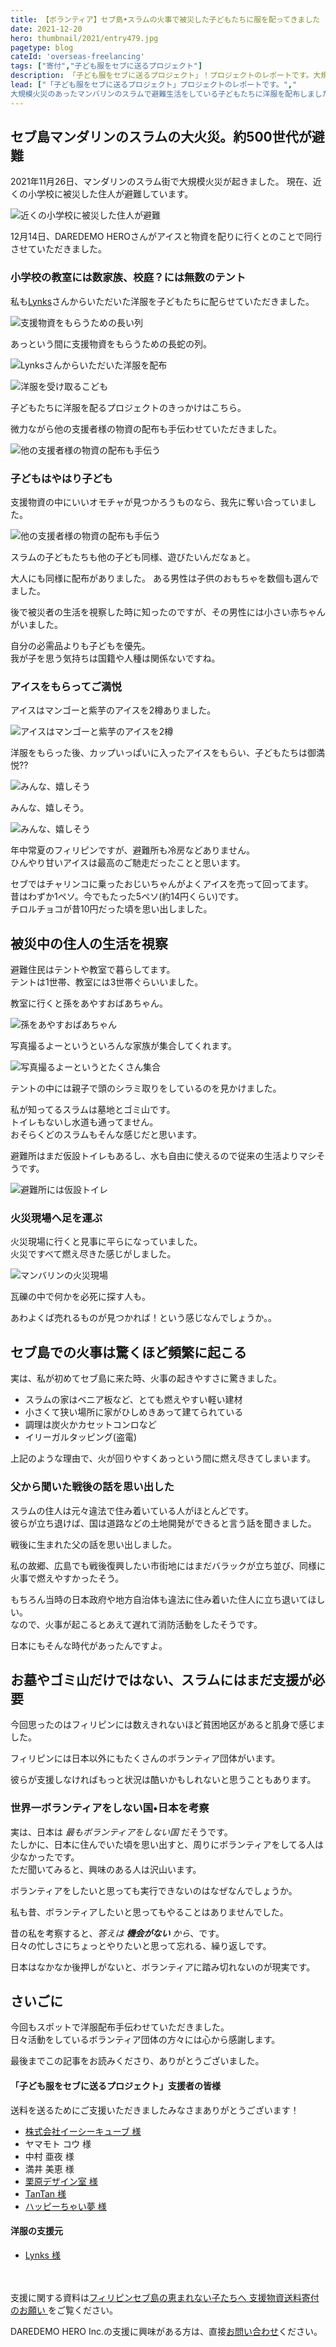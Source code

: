 ```yaml
---
title: 【ボランティア】セブ島•スラムの火事で被災した子どもたちに服を配ってきました
date: 2021-12-20
hero: thumbnail/2021/entry479.jpg
pagetype: blog
cateId: 'overseas-freelancing'
tags: ["寄付","子ども服をセブに送るプロジェクト"]
description: 「子ども服をセブに送るプロジェクト」！プロジェクトのレポートです。大規模火災のあったマンバリンのスラムで避難生活をしている子どもたちに洋服を配布しました。今回もまた、DAREDEMO HEROさんに同行させていただきました。
lead: ["「子ども服をセブに送るプロジェクト」プロジェクトのレポートです。","
大規模火災のあったマンバリンのスラムで避難生活をしている子どもたちに洋服を配布しました。","今回もまた、DAREDEMO HEROさんに同行させていただきました。"]
---
```

## セブ島マンダリンのスラムの大火災。約500世代が避難
2021年11月26日、マンダリンのスラム街で大規模火災が起きました。
現在、近くの小学校に被災した住人が避難しています。

![近くの小学校に被災した住人が避難](./images/2021/12/entry479-0.jpg)

12月14日、DAREDEMO HEROさんがアイスと物資を配りに行くとのことで同行させていただきました。

### 小学校の教室には数家族、校庭？には無数のテント
私も[Lynks](https://lynks.jp/)さんからいただいた洋服を子どもたちに配らせていただきました。

![支援物資をもらうための長い列](./images/2021/12/entry479-1.jpg)

あっという間に支援物資をもらうための長蛇の列。

![Lynksさんからいただいた洋服を配布](./images/2021/12/entry479-1-0.jpg)

![洋服を受け取るこども](./images/2021/12/entry479-1-1.jpg)

子どもたちに洋服を配るプロジェクトのきっかけはこちら。

<card id="/blogs/entry445/"></card>

微力ながら他の支援者様の物資の配布も手伝わせていただきました。

![他の支援者様の物資の配布も手伝う](./images/2021/12/entry479-2-0.jpg)

### 子どもはやはり子ども
支援物資の中にいいオモチャが見つかろうものなら、我先に奪い合っていました。

![他の支援者様の物資の配布も手伝う](./images/2021/12/entry479-3.jpg)

スラムの子どもたちも他の子ども同様、遊びたいんだなぁと。

大人にも同様に配布がありました。
ある男性は子供のおもちゃを数個も選んでました。

後で被災者の生活を視察した時に知ったのですが、その男性には小さい赤ちゃんがいました。

自分の必需品よりも子どもを優先。<br>
我が子を思う気持ちは国籍や人種は関係ないですね。

### アイスをもらってご満悦
アイスはマンゴーと紫芋のアイスを2樽ありました。

![アイスはマンゴーと紫芋のアイスを2樽](./images/2021/12/entry479-4.jpg)

洋服をもらった後、カップいっぱいに入ったアイスをもらい、子どもたちは御満悦??

![みんな、嬉しそう](./images/2021/12/entry479-4-0.jpg)

みんな、嬉しそう。

![みんな、嬉しそう](./images/2021/12/entry479-4-1.jpg)

年中常夏のフィリピンですが、避難所も冷房などありません。<br>
ひんやり甘いアイスは最高のご馳走だったことと思います。


セブではチャリンコに乗ったおじいちゃんがよくアイスを売って回ってます。<br>昔はわずか1ペソ。今でもたった5ペソ(約14円くらい)です。<br>チロルチョコが昔10円だった頃を思い出しました。

## 被災中の住人の生活を視察
避難住民はテントや教室で暮らしてます。<br>
テントは1世帯、教室には3世帯ぐらいいました。

教室に行くと孫をあやすおばあちゃん。

![孫をあやすおばあちゃん](./images/2021/12/entry479-7.jpg)

写真撮るよーというといろんな家族が集合してくれます。

![写真撮るよーというとたくさん集合](./images/2021/12/entry479-6.jpg)

テントの中には親子で頭のシラミ取りをしているのを見かけました。

私が知ってるスラムは墓地とゴミ山です。<br>
トイレもないし水道も通ってません。<br>
おそらくどのスラムもそんな感じだと思います。

避難所はまだ仮設トイレもあるし、水も自由に使えるので従来の生活よりマシそうです。

![避難所には仮設トイレ](./images/2021/12/entry479-5.jpg)

### 火災現場へ足を運ぶ
火災現場に行くと見事に平らになっていました。<br>
火災ですべて燃え尽きた感じがしました。

![マンバリンの火災現場](./images/2021/12/entry479-8.jpg)

瓦礫の中で何かを必死に探す人も。

あわよくば売れるものが見つかれば！という感じなんでしょうか。。


## セブ島での火事は驚くほど頻繁に起こる
実は、私が初めてセブ島に来た時、火事の起きやすさに驚きました。

* スラムの家はベニア板など、とても燃えやすい軽い建材
* 小さくて狭い場所に家がひしめきあって建てられている
* 調理は炭火かカセットコンロなど
* イリーガルタッピング(盗電)

上記のような理由で、火が回りやすくあっという間に燃え尽きてしまいます。

### 父から聞いた戦後の話を思い出した
スラムの住人は元々違法で住み着いている人がほとんどです。<br>
彼らが立ち退けば、国は道路などの土地開発ができると言う話を聞きました。


戦後に生まれた父の話を思い出しました。

私の故郷、広島でも戦後復興したい市街地にはまだバラックが立ち並び、同様に火事で燃えやすかったそう。

もちろん当時の日本政府や地方自治体も違法に住み着いた住人に立ち退いてほしい。<br>
なので、火事が起こるとあえて遅れて消防活動をしたそうです。

日本にもそんな時代があったんですよ。

## お墓やゴミ山だけではない、スラムにはまだ支援が必要
今回思ったのはフィリピンには数えきれないほど貧困地区があると肌身で感じました。

フィリピンには日本以外にもたくさんのボランティア団体がいます。

彼らが支援しなければもっと状況は酷いかもしれないと思うこともあります。

### 世界一ボランティアをしない国•日本を考察
実は、日本は *最もボランティアをしない国* だそうです。<br>
たしかに、日本に住んでいた頃を思い出すと、周りにボランティアをしてる人は少なかったです。<br>
ただ聞いてみると、興味のある人は沢山います。


ボランティアをしたいと思っても実行できないのはなぜなんでしょうか。

私も昔、ボランティアしたいと思ってもやることはありませんでした。

昔の私を考察すると、*答えは **機会がない** から*、です。<br>
日々の忙しさにちょっとやりたいと思って忘れる、繰り返しです。

日本はなかなか後押しがないと、ボランティアに踏み切れないのが現実です。

## さいごに
今回もスポットで洋服配布手伝わせていただきました。<br>
日々活動をしているボランティア団体の方々には心から感謝します。

最後までこの記事をお読みくださり、ありがとうございました。

<div class="box">
  <h4>「子ども服をセブに送るプロジェクト」支援者の皆様</h4>
  <p>送料を送るためにご支援いただきましたみなさまありがとうございます！</p>
  <ul>
    <li><a href="https://www.ec-cube.net" rel="nofollow noopner" target="_blank">株式会社イーシーキューブ 様</a></li>
    <li>ヤマモト コウ 様</li>
    <li>中村 亜夜 様</li>
    <li>満井 美恵 様</li>
    <li><a href="https://kdl.design/" rel="nofollow noopner" target="_blank">栗原デザイン室 様</a></li>
    <li><a href="https://tantan.work/" rel="nofollow noopner" target="_blank">TanTan 様</a></li>
    <li><a href="https://www.dream-tech.jp/" rel="nofollow noopner" target="_blank">ハッピーちゃい夢 様</a></li>
  </ul>
  <h4>洋服の支援元</h4>
  <ul>
    <li><a href="https://www.lynks.jp/t" rel="nofollow noopner" target="_blank">Lynks 様</a></li>
  </ul>
</div>

<br><br>支援に関する資料は[フィリピンセブ島の恵まれない子たちへ
支援物資送料寄付のお願い
](https://docs.google.com/presentation/d/1arV9Jb5vQHyKqKlpG0HS_nTLt4n9hdbw/edit?usp=sharing&ouid=117160028250625203295&rtpof=true&sd=true)をご覧ください。

DAREDEMO HERO Inc.の支援に興味がある方は、直接[お問い合わせ](https://daredemohero.com/)ください。
